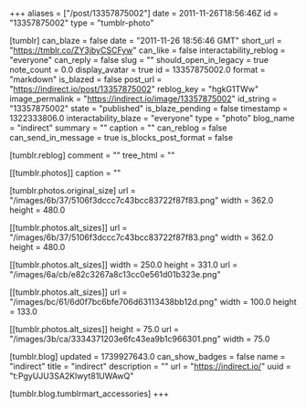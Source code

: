 +++
aliases = ["/post/13357875002"]
date = 2011-11-26T18:56:46Z
id = "13357875002"
type = "tumblr-photo"

[tumblr]
can_blaze = false
date = "2011-11-26 18:56:46 GMT"
short_url = "https://tmblr.co/ZY3jbyCSCFyw"
can_like = false
interactability_reblog = "everyone"
can_reply = false
slug = ""
should_open_in_legacy = true
note_count = 0.0
display_avatar = true
id = 13357875002.0
format = "markdown"
is_blazed = false
post_url = "https://indirect.io/post/13357875002"
reblog_key = "hgkG1TWw"
image_permalink = "https://indirect.io/image/13357875002"
id_string = "13357875002"
state = "published"
is_blaze_pending = false
timestamp = 1322333806.0
interactability_blaze = "everyone"
type = "photo"
blog_name = "indirect"
summary = ""
caption = ""
can_reblog = false
can_send_in_message = true
is_blocks_post_format = false

[tumblr.reblog]
comment = ""
tree_html = ""

[[tumblr.photos]]
caption = ""

[tumblr.photos.original_size]
url = "/images/6b/37/5106f3dccc7c43bcc83722f87f83.png"
width = 362.0
height = 480.0

[[tumblr.photos.alt_sizes]]
url = "/images/6b/37/5106f3dccc7c43bcc83722f87f83.png"
width = 362.0
height = 480.0

[[tumblr.photos.alt_sizes]]
width = 250.0
height = 331.0
url = "/images/6a/cb/e82c3267a8c13cc0e561d01b323e.png"

[[tumblr.photos.alt_sizes]]
url = "/images/bc/61/6d0f7bc6bfe706d63113438bb12d.png"
width = 100.0
height = 133.0

[[tumblr.photos.alt_sizes]]
height = 75.0
url = "/images/3b/ca/3334371203e6fc43ea9b1c966301.png"
width = 75.0

[tumblr.blog]
updated = 1739927643.0
can_show_badges = false
name = "indirect"
title = "indirect"
description = ""
url = "https://indirect.io/"
uuid = "t:PgyUJU3SA2Klwyt81UWAwQ"

[tumblr.blog.tumblrmart_accessories]
+++
